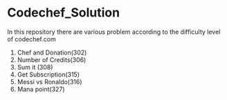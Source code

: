 # Codechef_Solution
In this repository there are various problem according to the difficulty level of codechef.com 
1. Chef and Donation(302) 
2. Number of Credits(306)
3. Sum it (308)
4. Get Subscription(315)
5. Messi vs Ronaldo(316)
6. Mana point(327)
